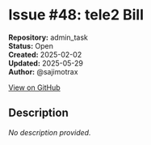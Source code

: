 # Issue #48: tele2 Bill

**Repository:** admin_task  
**Status:** Open  
**Created:** 2025-02-02  
**Updated:** 2025-05-29  
**Author:** @sajimotrax  

[View on GitHub](https://github.com/Simtestlab/admin_task/issues/48)

## Description

*No description provided.*